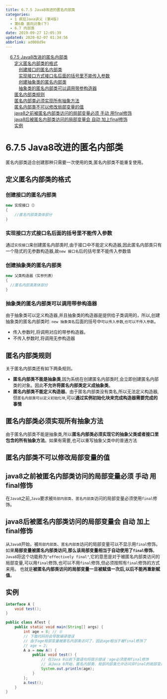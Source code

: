 ```yaml
---
title: 6.7.5 Java8改进的匿名内部类
categories: 
  - 1 疯狂Java讲义 (第4版)
  - 第6章 面向对象(下)
  - 6.7 内部类
date: 2019-09-27 12:05:39
updated: 2020-02-07 01:34:56
abbrlink: ad008d9e
---
```

<div id='my_toc'><a href="/JavaReadingNotes/ad008d9e/#6-7-5-Java8改进的匿名内部类" class="header_1">6.7.5 Java8改进的匿名内部类</a>&nbsp;<br><a href="/JavaReadingNotes/ad008d9e/#定义匿名内部类的格式" class="header_2">定义匿名内部类的格式</a>&nbsp;<br><a href="/JavaReadingNotes/ad008d9e/#创建接口的匿名内部类" class="header_3">创建接口的匿名内部类</a>&nbsp;<br><a href="/JavaReadingNotes/ad008d9e/#实现接口方式接口名后面的括号里不能传入参数" class="header_3">实现接口方式接口名后面的括号里不能传入参数</a>&nbsp;<br><a href="/JavaReadingNotes/ad008d9e/#创建抽象类的匿名内部类" class="header_3">创建抽象类的匿名内部类</a>&nbsp;<br><a href="/JavaReadingNotes/ad008d9e/#抽象类的匿名内部类可以调用带参构造器" class="header_3">抽象类的匿名内部类可以调用带参构造器</a>&nbsp;<br><a href="/JavaReadingNotes/ad008d9e/#匿名内部类规则" class="header_2">匿名内部类规则</a>&nbsp;<br><a href="/JavaReadingNotes/ad008d9e/#匿名内部类必须实现所有抽象方法" class="header_2">匿名内部类必须实现所有抽象方法</a>&nbsp;<br><a href="/JavaReadingNotes/ad008d9e/#匿名内部类不可以修改局部变量的值" class="header_2">匿名内部类不可以修改局部变量的值</a>&nbsp;<br><a href="/JavaReadingNotes/ad008d9e/#java8之前被匿名内部类访问的局部变量必须-手动-用final修饰" class="header_2">java8之前被匿名内部类访问的局部变量必须 手动 用final修饰</a>&nbsp;<br><a href="/JavaReadingNotes/ad008d9e/#java8后被匿名内部类访问的局部变量会-自动-加上final修饰" class="header_2">java8后被匿名内部类访问的局部变量会 自动 加上final修饰</a>&nbsp;<br><a href="/JavaReadingNotes/ad008d9e/#实例" class="header_2">实例</a>&nbsp;<br></div>
<style>.header_1{margin-left: 1em;}.header_2{margin-left: 2em;}.header_3{margin-left: 3em;}.header_4{margin-left: 4em;}.header_5{margin-left: 5em;}.header_6{margin-left: 6em;}</style>
<!--more-->
<script>if (navigator.platform.search('arm')==-1){document.getElementById('my_toc').style.display = 'none';}var e,p = document.getElementsByTagName('p');while (p.length>0) {e = p[0];e.parentElement.removeChild(e);}</script>

<!--end-->
<!--SSTStart-->
# 6.7.5 Java8改进的匿名内部类 #
匿名内部类适合创建那种只需要一次使用的类,匿名内部类不能重复使用。
## 定义匿名内部类的格式 ##
### 创建接口的匿名内部类 ###
```java
new 实现接口（）
{
    //匿名内部类类体部分
}
```
### 实现接口方式接口名后面的括号里不能传入参数 ###
通过`实现接口`来创建匿名内部类时,由于接口中不能定义构造器,因此匿名内部类只有一个隐式的无参数构造器,故`new 接口名`后的括号里不能传入参数值
### 创建抽象类的匿名内部类 ###
```java
new 父类构造器（实参列表）
{
  //匿名内部类类体部分
}
```
### 抽象类的匿名内部类可以调用带参构造器 ###
由于抽象类可以定义构造器,并且抽象类的构造器是提供给子类调用的，所以,创建抽象类的匿名内部类时:
`new 抽象类名`后面的括号中`可以传入参数`,`也可以不传入参数`。
- 传入参数时,将调用对应的带参构造器。
- 不传入参数时,将调用无参构造器

## 匿名内部类规则 ##
关于匿名内部类还有如下两条规则。
- **匿名内部类不能是抽象类**,因为系统在创建匿名内部类时,会立即创建匿名内部类的对象。因此**不允许将匿名内部类定义成抽象类**。
- **匿名内部类不能定义构造器**。由于匿名内部类没有类名,所以无法定义构造器,但`匿名内部类可以定义初始化块`,可以**通过实例初始化块来完成构造器需要完成的事情**

## 匿名内部类必须实现所有抽象方法 ##
由于匿名内部类不能是抽象类,所以**匿名内部类必须实现它的抽象父类或者接口里包含的所有抽象方法**。如果有需要,也可以重写抽象父类中的普通方法

## 匿名内部类不可以修改局部变量的值 ##
## java8之前被匿名内部类访问的局部变量必须 手动 用final修饰 ##
在`Java8`之前,`Java`要求被`局部内部类`、`匿名内部类`访问的局部变量必须使用`final`修饰。

## java8后被匿名内部类访问的局部变量会 自动 加上final修饰 ##
从`Java8`开始，被`局部内部类`、`匿名内部类`访问的局部变量可以不显示用`final`修饰。如果**局部变量被匿名内部类访问,那么该局部变量相当于自动使用了`final`修饰**。
`Java8`将这个功能称为`"effectively final"`,它的意思是对于被匿名内部类访问的局部变量,可以用`final`修饰,也可以不用`final`修饰,但必须按照有`final`修饰的方式来用。
也就是**被匿名内部类访问的局部变量一旦被赋值一次后,以后不能再重新赋值**。
<!--SSTStop-->
## 实例 ##
```java
interface A {
    void test();
}

public class ATest {
    public static void main(String[] args) {
        int age = 8; // ①
        // 下面代码将会导致编译错误
        // 由于age局部变量被匿名内部类访问了，因此age相当于被final修饰了
        // age = 2;
        A a = new A() {
            public void test() {
                // 在Java 8以前下面语句将提示错误：age必须使用final修饰
                // 从Java 8开始，匿名内部类、局部内部类允许访问非final的局部变量
                System.out.println(age);
            }
        };
        a.test();
    }
}
```

